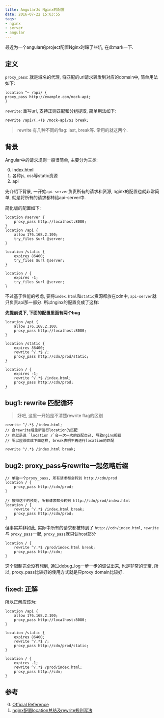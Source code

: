 ```yaml
---
title: AngularJs Nginx的配置
date: 2016-07-22 15:03:55
tags:
- nginx
- server
- angular
---
```



最近为一个angular的project配置Nginx时踩了些坑, 在此mark一下.

## 定义
`proxy_pass`: 就是域名的代理, 将匹配的url请求转发到对应的domain中, 简单用法如下:
```
location ^~ /api/ {
proxy_pass http://example.com/mock-api;
}
```

`rewrite`: 重写url, 支持正则匹配和分组提取, 简单用法如下:


```
rewrite /api/(.+)$ /mock-api/$1 break;
```

> rewrite 有几种不同的flag: last, break等. 常用的就这两个.

## 背景

Angular中的请求规则一般很简单, 主要分为三类:

0. index.html
0. 各种js, css等static资源
0. api

先介绍下背景, 一开始`api-server`负责所有的请求和资源, nginx的配置也就非常简单, 就是将所有的请求都转给api-server中.

简化版的配置如下:

```
location @server {
    proxy_pass http://localhost:8080;
}
location /api {
    allow 176.168.2.100;
    try_files $url @server;
}

location /static {
    expires 86400;
    try_files $url @server;
}

location / {
    expires -1;
    try_files $url @server;
}
```

不过基于性能的考虑, 要将`index.html`和`static`资源都放在cdn中, `api-server`就只负责api那一部分. 所以nginx的配置变成了这样:

**先提前说下, 下面的配置里面有两个bug**

```
location /api {
    allow 176.168.2.100;
    proxy_pass http://localhost:8080;
}

location /static {
    expires 86400;
    rewrite ^/.*$ /;
    proxy_pass http://cdn/prod/static;
}

location / {
    expires -1;
    rewrite ^/.*$ /index.html;
    proxy_pass http://cdn/prod;
}
```

## bug1: rewrite 匹配循环

> 好吧, 这里一开始是不清楚rewrite flag的区别

```
rewrite ^/.*$ /index.html;
// 会rewrite后重新进行location的匹配
// 也就是说 `location /`会一次一次的匹配自己, 导致nginx报错
// 所以应该改成下面这样, break表明不再进行location的匹配

rewrite ^/.*$ /index.html break;
```

## bug2: proxy_pass与rewrite一起忽略后缀

```
// 单独一个proxy_pass, 所有请求都会转到 http://cdn/prod
location / {
    proxy_pass http://cdn/prod;
}
```

```
// 按照这个的预期, 所有请求都会转到 http://cdn/prod/index.html
location / {
    rewrite ^/.*$ /index.html break;
    proxy_pass http://cdn/prod;
}
```

但事实并非如此, 实际中所有的请求都被转到了 `http://cdn/index.html`, `rewrite` 与 `proxy_pass`一起, `proxy_pass`就只认host部分

```
location / {
    rewrite ^/.*$ /prod/index.html break;
    proxy_pass http://cdn;
}
```

这个限制完全没有想到, 通过debug_log一步一步的调试出来, 也是非常的无奈, 所以, proxy_pass比较好的使用方式就是只proxy domain比较好.


## fixed: 正解
所以正解应该为:
```
location /api {
    allow 176.168.2.100;
    proxy_pass http://localhost:8080;
}

location /static {
    expires 86400;
    rewrite ^/.*$ /;
    proxy_pass http://cdn/prod/static;
}

location / {
    expires -1;
    rewrite ^/.*$ /prod/index.html;
    proxy_pass http://cdn;
}
```

## 参考
0. [Official Reference](http://nginx.org/en/docs/http/ngx_http_proxy_module.html)
0. [nginx配置location总结及rewrite规则写法](http://seanlook.com/2015/05/17/nginx-location-rewrite/)
